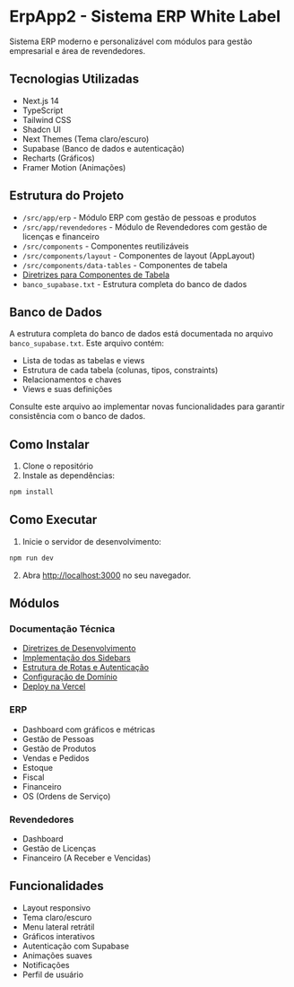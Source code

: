 # ErpApp2 - Sistema ERP White Label

Sistema ERP moderno e personalizável com módulos para gestão empresarial e área de revendedores.

## Tecnologias Utilizadas

- Next.js 14
- TypeScript
- Tailwind CSS
- Shadcn UI
- Next Themes (Tema claro/escuro)
- Supabase (Banco de dados e autenticação)
- Recharts (Gráficos)
- Framer Motion (Animações)

## Estrutura do Projeto

- `/src/app/erp` - Módulo ERP com gestão de pessoas e produtos
- `/src/app/revendedores` - Módulo de Revendedores com gestão de licenças e financeiro
- `/src/components` - Componentes reutilizáveis
- `/src/components/layout` - Componentes de layout (AppLayout)
- `/src/components/data-tables` - Componentes de tabela
- [Diretrizes para Componentes de Tabela](src/components/data-tables/README.md)
- `banco_supabase.txt` - Estrutura completa do banco de dados

## Banco de Dados

A estrutura completa do banco de dados está documentada no arquivo `banco_supabase.txt`. Este arquivo contém:
- Lista de todas as tabelas e views
- Estrutura de cada tabela (colunas, tipos, constraints)
- Relacionamentos e chaves
- Views e suas definições

Consulte este arquivo ao implementar novas funcionalidades para garantir consistência com o banco de dados.

## Como Instalar

1. Clone o repositório
2. Instale as dependências:
```bash
npm install
```

## Como Executar

1. Inicie o servidor de desenvolvimento:
```bash
npm run dev
```

2. Abra [http://localhost:3000](http://localhost:3000) no seu navegador.

## Módulos

### Documentação Técnica
- [Diretrizes de Desenvolvimento](docs/DIRETRIZES.md)
- [Implementação dos Sidebars](docs/sidebar_implementation.md)
- [Estrutura de Rotas e Autenticação](docs/auth_routes_structure.md)
- [Configuração de Domínio](docs/configuracao_dominio.md)
- [Deploy na Vercel](docs/vercel_deploy.md)

### ERP
- Dashboard com gráficos e métricas
- Gestão de Pessoas
- Gestão de Produtos
- Vendas e Pedidos
- Estoque
- Fiscal
- Financeiro
- OS (Ordens de Serviço)

### Revendedores
- Dashboard
- Gestão de Licenças
- Financeiro (A Receber e Vencidas)

## Funcionalidades

- Layout responsivo
- Tema claro/escuro
- Menu lateral retrátil
- Gráficos interativos
- Autenticação com Supabase
- Animações suaves
- Notificações
- Perfil de usuário
